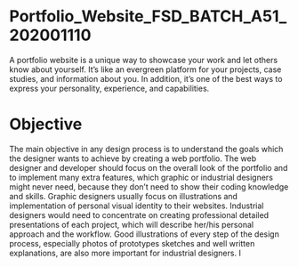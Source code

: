 # Portfolio_Website_FSD_BATCH_A51_202001110

A portfolio website is a unique way to showcase your work and let others know about yourself. It’s like an evergreen platform for your projects, case studies, and information about you. In addition, it’s one of the best ways to express your personality, experience, and capabilities.

# Objective

The main objective in any design process is to understand the goals which
the designer wants to achieve by creating a web portfolio. The web designer
and developer should focus on the overall look of the portfolio and to
implement many extra features, which graphic or industrial designers might
never need, because they don’t need to show their coding knowledge and
skills. Graphic designers usually focus on illustrations and implementation of
personal visual identity to their websites. Industrial designers would need to
concentrate on creating professional detailed presentations of each project,
which will describe her/his personal approach and the workflow. Good
illustrations of every step of the design process, especially photos of
prototypes sketches and well written explanations, are also more important
for industrial designers. I
